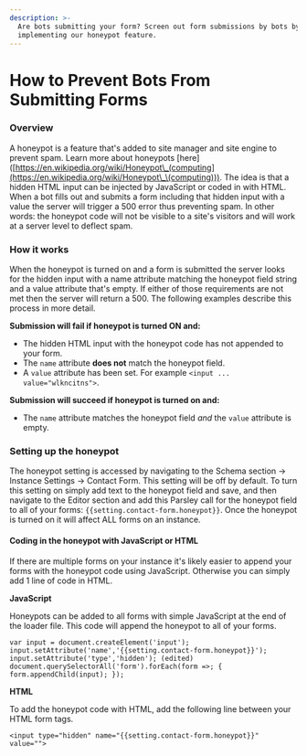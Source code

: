 ```yaml
---
description: >-
  Are bots submitting your form? Screen out form submissions by bots by
  implementing our honeypot feature.
---
```


# How to Prevent Bots From Submitting Forms

### Overview

A honeypot is a feature that's added to site manager and site engine to prevent spam. Learn more about honeypots \[here]\([https://en.wikipedia.org/wiki/Honeypot\_(computing](https://en.wikipedia.org/wiki/Honeypot\_\(computing))). The idea is that a hidden HTML input can be injected by JavaScript or coded in with HTML. When a bot fills out and submits a form including that hidden input with a value the server will trigger a 500 error thus preventing spam. In other words: the honeypot code will not be visible to a site's visitors and will work at a server level to deflect spam.

### How it works

When the honeypot is turned on and a form is submitted the server looks for the hidden input with a name attribute matching the honeypot field string and a value attribute that's empty. If either of those requirements are not met then the server will return a 500. The following examples describe this process in more detail.

**Submission will fail if honeypot is turned ON and:**

* The hidden HTML input with the honeypot code has not appended to your form.
* The `name` attribute **does not** match the honeypot field.
* A `value` attribute has been set. For example `<input ... value="wlkncitns">`.

**Submission will succeed if honeypot is turned on and:**

* The `name` attribute matches the honeypot field _and_ the `value` attribute is empty.

### Setting up the honeypot

The honeypot setting is accessed by navigating to the Schema section -> Instance Settings -> Contact Form. This setting will be off by default. To turn this setting on simply add text to the honeypot field and save, and then navigate to the Editor section and add this Parsley call for the honeypot field to all of your forms: `{{setting.contact-form.honeypot}}`. Once the honeypot is turned on it will affect ALL forms on an instance.

#### Coding in the honeypot with JavaScript or HTML

If there are multiple forms on your instance it's likely easier to append your forms with the honeypot code using JavaScript. Otherwise you can simply add 1 line of code in HTML.

**JavaScript**

Honeypots can be added to all forms with simple JavaScript at the end of the loader file. This code will append the honeypot to all of your forms.

```
var input = document.createElement('input');
input.setAttribute('name','{{setting.contact-form.honeypot}}');  input.setAttribute('type','hidden'); (edited)
document.querySelectorAll('form').forEach(form =>; { form.appendChild(input); });
```

**HTML**

To add the honeypot code with HTML, add the following line between your HTML form tags.

`<input type="hidden" name="{{setting.contact-form.honeypot}}" value="">`
